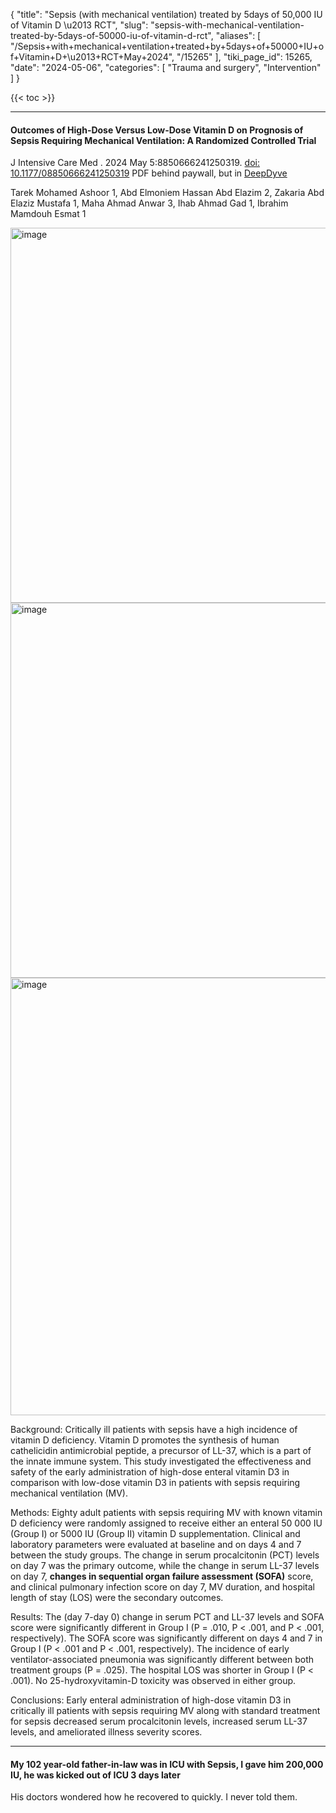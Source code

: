 {
  "title": "Sepsis (with mechanical ventilation) treated by 5days of 50,000 IU of Vitamin D \u2013 RCT",
  "slug": "sepsis-with-mechanical-ventilation-treated-by-5days-of-50000-iu-of-vitamin-d-rct",
  "aliases": [
    "/Sepsis+with+mechanical+ventilation+treated+by+5days+of+50000+IU+of+Vitamin+D+\u2013+RCT+May+2024",
    "/15265"
  ],
  "tiki_page_id": 15265,
  "date": "2024-05-06",
  "categories": [
    "Trauma and surgery",
    "Intervention"
  ]
}

{{< toc >}}

---

#### Outcomes of High-Dose Versus Low-Dose Vitamin D on Prognosis of Sepsis Requiring Mechanical Ventilation: A Randomized Controlled Trial

J Intensive Care Med . 2024 May 5:8850666241250319. [doi: 10.1177/08850666241250319](https://doi.org/10.1177/08850666241250319) PDF behind paywall, but in [DeepDyve](https://www.deepdyve.com/lp/sage/outcomes-of-high-dose-versus-low-dose-vitamin-d-on-prognosis-of-sepsis-9QVXX9LI2W?articleList=%2Fsearch%3Fquery%3D%2522Outcomes%2Bof%2BHigh-Dose%2BVersus%2BLow-Dose%2BVitamin%2BD%2Bon%2BPrognosis%2Bof%2BSepsis%2BRequiring%2BMechanical%2BVentilation%2522)

Tarek Mohamed Ashoor 1, Abd Elmoniem Hassan Abd Elazim 2, Zakaria Abd Elaziz Mustafa 1, Maha Ahmad Anwar 3, Ihab Ahmad Gad 1, Ibrahim Mamdouh Esmat 1

<img src="https://d1bk1kqxc0sym.cloudfront.net/attachments/webp/sofa.webp" alt="image" width="600">

<img src="https://d1bk1kqxc0sym.cloudfront.net/attachments/webp/sepsis-levels.webp" alt="image" width="600">

<img src="https://d1bk1kqxc0sym.cloudfront.net/attachments/webp/sepsis-los.webp" alt="image" width="700">

Background: Critically ill patients with sepsis have a high incidence of vitamin D deficiency. Vitamin D promotes the synthesis of human cathelicidin antimicrobial peptide, a precursor of LL-37, which is a part of the innate immune system. This study investigated the effectiveness and safety of the early administration of high-dose enteral vitamin D3 in comparison with low-dose vitamin D3 in patients with sepsis requiring mechanical ventilation (MV). 

Methods: Eighty adult patients with sepsis requiring MV with known vitamin D deficiency were randomly assigned to receive either an enteral 50 000 IU (Group I) or 5000 IU (Group II) vitamin D supplementation. Clinical and laboratory parameters were evaluated at baseline and on days 4 and 7 between the study groups. The change in serum procalcitonin (PCT) levels on day 7 was the primary outcome, while the change in serum LL-37 levels on day 7,  **changes in sequential organ failure assessment (SOFA)**  score, and clinical pulmonary infection score on day 7, MV duration, and hospital length of stay (LOS) were the secondary outcomes. 

Results: The (day 7-day 0) change in serum PCT and LL-37 levels and SOFA score were significantly different in Group I (P = .010, P < .001, and P < .001, respectively). The SOFA score was significantly different on days 4 and 7 in Group I (P < .001 and P < .001, respectively). The incidence of early ventilator-associated pneumonia was significantly different between both treatment groups (P = .025). The hospital LOS was shorter in Group I (P < .001). No 25-hydroxyvitamin-D toxicity was observed in either group. 

Conclusions: Early enteral administration of high-dose vitamin D3 in critically ill patients with sepsis requiring MV along with standard treatment for sepsis decreased serum procalcitonin levels, increased serum LL-37 levels, and ameliorated illness severity scores.

---

#### My 102 year-old father-in-law was in ICU with Sepsis, I gave him 200,000 IU, he was kicked out of ICU 3 days later

His doctors wondered how he recovered to quickly.  I never told them.

